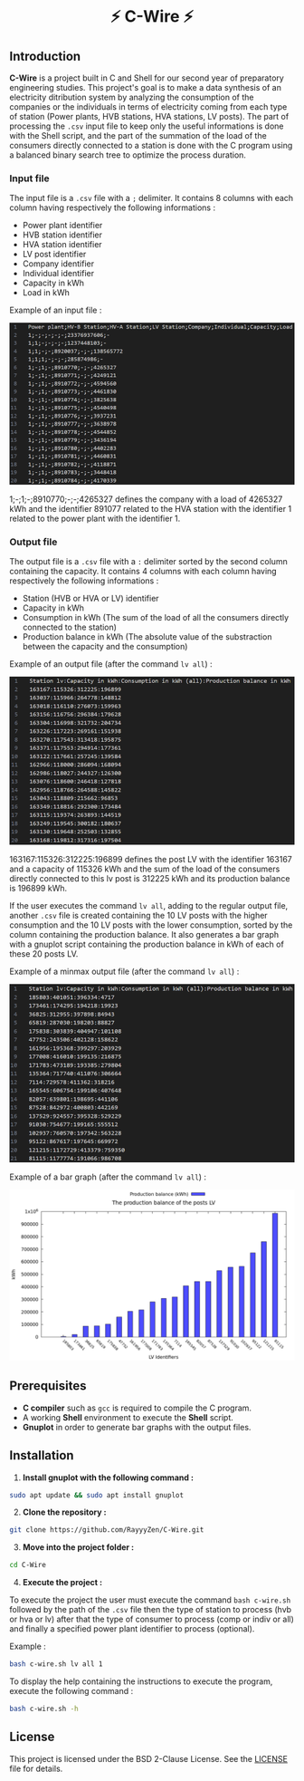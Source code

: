 <h1 align="center">⚡ C-Wire ⚡</h1>

## Introduction

**C-Wire** is a project built in C and Shell for our second year of preparatory engineering studies. This project's goal is to make a data synthesis of an electricity ditribution system by analyzing the consumption of the companies or the individuals in terms of electricity coming from each type of station (Power plants, HVB stations, HVA stations, LV posts). The part of processing the `.csv` input file to keep only the useful informations is done with the Shell script, and the part of the summation of the load of the consumers directly connected to a station is done with the C program using a balanced binary search tree to optimize the process duration.

### Input file

The input file is a `.csv` file with a `;` delimiter. It contains 8 columns with each column having respectively the following informations : 
- Power plant identifier
- HVB station identifier
- HVA station identifier
- LV post identifier
- Company identifier
- Individual identifier
- Capacity in kWh
- Load in kWh

Example of an input file : 

![inputFile](data/inputFile.png)

1;-;1;-;8910770;-;-;4265327 defines the company with a load of 4265327 kWh and the identifier 891077 related to the HVA station with the identifier 1 related to the power plant with the identifier 1.

### Output file

The output file is a `.csv` file with a `:` delimiter sorted by the second column containing the capacity. It contains 4 columns with each column having respectively the following informations : 
- Station (HVB or HVA or LV) identifier
- Capacity in kWh
- Consumption in kWh (The sum of the load of all the consumers directly connected to the station)
- Production balance in kWh (The absolute value of the substraction between the capacity and the consumption)

Example of an output file (after the command `lv all`) : 

![outputFile](data/outputFile.png)

163167:115326:312225:196899 defines the post LV with the identifier 163167 and a capacity of 115326 kWh and the sum of the load of the consumers directly connected to this lv post is 312225 kWh and its production balance is 196899 kWh.

If the user executes the command `lv all`, adding to the regular output file, another `.csv` file is created containing the 10 LV posts with the higher consumption and the 10 LV posts with the lower consumption, sorted by the column containing the production balance. It also generates a bar graph with a gnuplot script containing the production balance in kWh of each of these 20 posts LV.

Example of a minmax output file (after the command `lv all`) : 

![lv_all_minmax_File](data/lv_all_minmax_File.png)

Example of a bar graph (after the command `lv all`) : 

![lv_all_graph](data/lv_all_graph.png)

## Prerequisites

- **C compiler** such as `gcc` is required to compile the C program.
- A working **Shell** environment to execute the **Shell** script.
- **Gnuplot** in order to generate bar graphs with the output files.

## Installation

1. **Install gnuplot with the following command :** 
```sh
sudo apt update && sudo apt install gnuplot
```

2. **Clone the repository :** 
```sh
git clone https://github.com/RayyyZen/C-Wire.git
```

3. **Move into the project folder :** 
```sh
cd C-Wire
```

4. **Execute the project :**

To execute the project the user must execute the command `bash c-wire.sh` followed by the path of the `.csv` file then the type of station to process (hvb or hva or lv) after that the type of consumer to process (comp or indiv or all) and finally a specified power plant identifier to process (optional).

Example :
```sh
bash c-wire.sh lv all 1
```

To display the help containing the instructions to execute the program, execute the following command :
```sh
bash c-wire.sh -h
```

## License

This project is licensed under the BSD 2-Clause License. See the [LICENSE](LICENSE) file for details.
